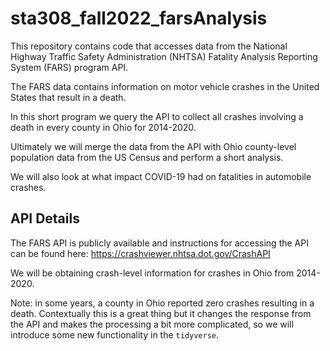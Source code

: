 # sta308_fall2022_farsAnalysis

This repository contains code that accesses data from the National Highway Traffic Safety Administration (NHTSA) Fatality Analysis Reporting System (FARS) program API.

The FARS data contains information on motor vehicle crashes in the United States that result in a death.

In this short program we query the API to collect all crashes involving a death in every county in Ohio for 2014-2020.

Ultimately we will merge the data from the API with Ohio county-level population data from the US Census and perform a short analysis.

We will also look at what impact COVID-19 had on fatalities in automobile crashes.

## API Details

The FARS API is publicly available and instructions for accessing the API can be found here: https://crashviewer.nhtsa.dot.gov/CrashAPI

We will be obtaining crash-level information for crashes in Ohio from 2014-2020. 

Note: in some years, a county in Ohio reported zero crashes resulting in a death. Contextually this is a great thing but it changes the response from the API and makes the processing a bit more complicated, so we will introduce some new functionality in the `tidyverse`.



